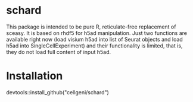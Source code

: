 # schard
This package is intended to be pure R, reticulate-free replacement of sceasy. It is based on rhdf5 for h5ad manipulation. Just two functions are available right now (load visium h5ad into list of Seurat objects and load h5ad into SingleCellExperiment) and their functionality is limited, that is, they do not load full content of input h5ad.
# Installation
devtools::install_github("cellgeni/schard")
